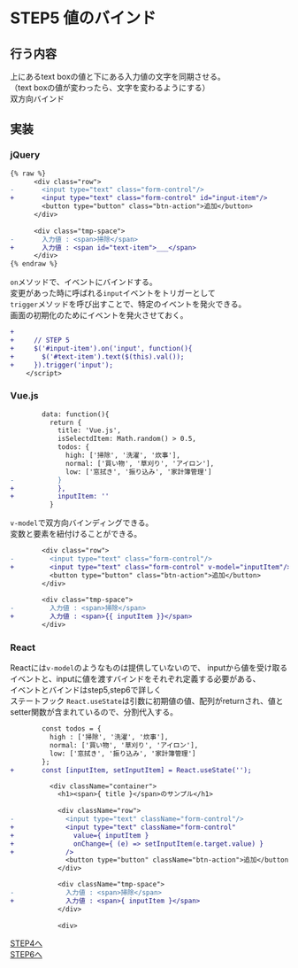 # STEP5 値のバインド

## 行う内容
上にあるtext boxの値と下にある入力値の文字を同期させる。  
（text boxの値が変わったら、文字を変わるようにする）  
双方向バインド  

## 実装
### jQuery
```diff
{% raw %}
      <div class="row">
-       <input type="text" class="form-control"/>
+       <input type="text" class="form-control" id="input-item"/>
        <button type="button" class="btn-action">追加</button>
      </div>
 
      <div class="tmp-space">
-       入力値 : <span>掃除</span>
+       入力値 : <span id="text-item">___</span>
      </div>
{% endraw %}
```

`on`メソッドで、イベントにバインドする。  
変更があった時に呼ばれる`input`イベントをトリガーとして  
`trigger`メソッドを呼び出すことで、特定のイベントを発火できる。  
画面の初期化のためにイベントを発火させておく。  

```diff
+ 
+     // STEP 5
+     $('#input-item').on('input', function(){
+       $('#text-item').text($(this).val());
+     }).trigger('input');
    </script>
```

### Vue.js
```diff
        data: function(){
          return {
            title: 'Vue.js',
            isSelectdItem: Math.random() > 0.5,
            todos: {
              high: ['掃除', '洗濯', '炊事'],
              normal: ['買い物', '草刈り', 'アイロン'],
              low: ['窓拭き', '振り込み', '家計簿管理']
-           }
+           },
+           inputItem: ''
          }
```

`v-model`で双方向バインディングできる。  
変数と要素を紐付けることができる。  
```diff
        <div class="row">
-         <input type="text" class="form-control"/>
+         <input type="text" class="form-control" v-model="inputItem"/>
          <button type="button" class="btn-action">追加</button>
        </div>
  
        <div class="tmp-space">
-         入力値 : <span>掃除</span>
+         入力値 : <span>{{ inputItem }}</span>
        </div>
```

### React

Reactには`v-model`のようなものは提供していないので、
inputから値を受け取るイベントと、inputに値を渡すバインドをそれぞれ定義する必要がある、  
イベントとバインドはstep5,step6で詳しく  
ステートフック `React.useState`は引数に初期値の値、配列がreturnされ、値とsetter関数が含まれているので、分割代入する。

```diff
        const todos = {
          high : ['掃除', '洗濯', '炊事'],
          normal: ['買い物', '草刈り', 'アイロン'],
          low: ['窓拭き', '振り込み', '家計簿管理']
        };
+       const [inputItem, setInputItem] = React.useState('');
```

```diff
          <div className="container">
            <h1><span>{ title }</span>のサンプル</h1>
 
            <div className="row">
-             <input type="text" className="form-control"/>
+             <input type="text" className="form-control" 
+               value={ inputItem }
+               onChange={ (e) => setInputItem(e.target.value) }
+             />
              <button type="button" className="btn-action">追加</button>
            </div>

            <div className="tmp-space">
-             入力値 : <span>掃除</span>
+             入力値 : <span>{ inputItem }</span>
            </div>
 
            <div>
```

[STEP4へ](step4.md)  
[STEP6へ](step6.md)  
